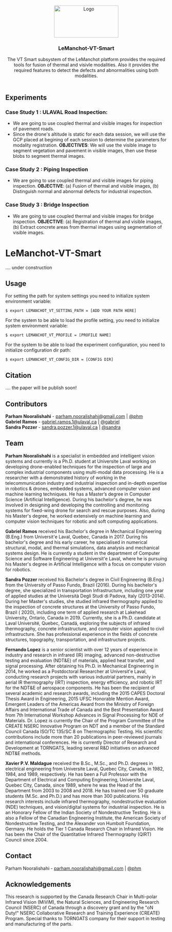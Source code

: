
<!-- PROJECT LOGO -->
<br />
<p align="center">
  <a href="https://www.ulaval.ca/en/" target="_blank">
    <img src="https://ssc.ca/sites/default/files/logo-ulaval-reseaux-sociaux.jpg" alt="Logo" width="200" height="100">
  </a>

  <h3 align="center">LeManchot-VT-Smart</h3>

  <p align="center">
	The VT Smart subsystem of the LeManchot platform provides the required tools for fusion of thermal and visivle modalities. Also it provides the required features to detect the defects and abnormalities using both modalities.
    <br/>
    <br/>
  </p>
</p>

## Experiments

### Case Study 1 : ULAVAL Road Inspection:
- We are going to use coupled thermal and visible images for inspection of pavement roads.
- Since the drone's altitude is static for each data session, we will use the GCP placed at begining of each session to determine the parameters for modality registration.
**OBJECTIVES**: We will use the visible image to segment vegetation and pavement in visible images, then use these blobs to segment thermal images.

### Case Study 2 : Piping Inspection
- We are going to use coupled thermal and visible images for piping inspection.
**OBJECTIVE**: (a) Fusion of thermal and visible images, (b) Distinguish normal and abnormal defects for industrial inspection.

### Case Study 3 : Bridge Inspection
- We are going to use coupled thermal and visible images for bridge inspection.
**OBJECTIVE**: (a) Registration of thermal and visible images, (b) Extract concrete areas from thermal images using segmentation of visible images.


# LeManchot-VT-Smart

<!-- ![Diagram Image Link](./design/method.puml) -->

.... under construction

## Usage

For setting the path for system settings you need to initialize system environment variable: 

``` $ export LEMANCHOT_VT_SETTING_PATH = [ADD YOUR PATH HERE] ```

For the system to be able to load the profile setting, you need to initialize system environment variable:

``` $ export LEMANCHOT_VT_PROFILE = [PROFILE NAME] ```

For the system to be able to load the experiment configuration, you need to initialize configuration dir path:

``` $ export LEMANCHOT_VT_CONFIG_DIR = [CONFIG DIR] ```

## Citation

.... the paper will be publish soon!

## Contributors
**Parham Nooralishahi** - parham.nooralishahi@gmail.com | [@phm](https://www.linkedin.com/in/parham-nooralishahi/) <br/>
**Gabriel Ramos** - gabriel.ramos.1@ulaval.ca | [@gabriel](https://www.linkedin.com/in/gramos-ing/) <br/>
**Sandra Pozzer** - sandra.pozzer.1@ulaval.ca | [@sandra](https://www.linkedin.com/in/sandra-pozzer/) <br/>

## Team
**Parham Nooralishahi** is a specialist in embedded and intelligent vision systems and currently is a Ph.D. student at Universite Laval working on developing drone-enabled techniques for the inspection of large and complex industrial components using multi-modal data processing. He is a researcher with a demonstrated history of working in the telecommunication industry and industrial inspection and in-depth expertise in robotics & drones, embedded systems, advanced computer vision and machine learning techniques. He has a Master’s degree in Computer Science (Artificial Intelligence). During his bachelor's degree, he was involved in designing and developing the controlling and monitoring systems for fixed-wing drone for search and rescue purposes. Also, during his Master's degree, he worked extensively on machine learning and computer vision techniques for robotic and soft computing applications.

**Gabriel Ramos** received his Bachelor's degree in Mechanical Engineering (B.Eng.) from Universit\'e Laval, Quebec, Canada in 2017. 
During his bachelor's degree and his early career, he specialised in numerical structural, modal, and thermal simulations, data analysis and mechanical systems design. He is currently a student in the department of Computer Science and Software Engineering at Universit\'e Laval, where he is pursuing his Master's degree in Artificial Intelligence with a focus on computer vision for robotics.

**Sandra Pozzer** received his Bachelor's degree in Civil Engineering (B.Eng.) from the University of Passo Fundo, Brazil (2016). During his bachelor's degree, she specialized in transportation Infrastructure, including one year of applied studies at the Università Degli Studi di Padova, Italy (2013-2014). During her Master's studies, she studied infrared thermography applied to the inspection of concrete structures at the University of Passo Fundo, Brazil ( 2020), including one term of applied research at Lakehead University, Ontario, Canada in 2019. Currently, she is a Ph.D. candidate at Laval Université, Quebec, Canadá, exploring the subjects of infrared thermography, concrete infrastructure, and computer vision applied to civil infrastructure. She has professional experience in the fields of concrete structures, topography, transportation, and infrastructure projects.

**Fernando Lopez** is a senior scientist with over 12 years of experience in industry and research in infrared (IR) imaging, advanced non-destructive testing and evaluation (NDT&E) of materials, applied heat transfer, and signal processing. After obtaining his Ph.D. in Mechanical Engineering in 2014, he worked as a Postdoctoral Researcher at Universit'e Laval, conducting research projects with various industrial partners, mainly in aerial IR thermography (IRT) inspection, energy efficiency, and robotic IRT for the NDT&E of aerospace components. He has been the recipient of several academic and research awards, including the 2015 CAPES Doctoral Thesis Award in Engineering, 2015 UFSC Honorable Mention Award, Emergent Leaders of the Americas Award from the Ministry of Foreign Affairs and International Trade of Canada and the Best Presentation Award from 7th International Workshop Advances in Signal Processing for NDE of Materials. Dr. Lopez is currently the Chair of the Program Committee of the CREATE NSERC Innovative Program on NDT and a member of the Standard Council Canada ISO/TC 135/SC 8 on Thermographic Testing. His scientific contributions include more than 20 publications in peer-reviewed journals and international conferences. He is currently Director of Research and Development at TORNGATS, leading several R&D initiatives on advanced NDT&E methods.

**Xavier P.V. Maldague** received the B.Sc., M.Sc., and Ph.D. degrees in electrical engineering from Universite Laval, Quebec City, Canada, in 1982, 1984, and 1989, respectively. He has been a Full Professor with the Department of Electrical and Computing Engineering, Universite Laval, Quebec City, Canada, since 1989, where he was the Head of the Department from 2003 to 2008 and 2018. He has trained over 50 graduate students (M.Sc. and Ph.D.) and has more than 300 publications. His research interests include infrared thermography, nondestructive evaluation (NDE) techniques, and vision/digital systems for industrial inspection. He is an Honorary Fellow of the Indian Society of Nondestructive Testing. He is also a Fellow of the Canadian Engineering Institute, the American Society of Nondestructive Testing, and the Alexander von Humbolt Foundation, Germany. He holds the Tier 1 Canada Research Chair in Infrared Vision. He has been the Chair of the Quantitative Infrared Thermography (QIRT) Council since 2004.

## Contact
Parham Nooralishahi - parham.nooralishahi@gmail.com | [@phm](https://www.linkedin.com/in/parham-nooralishahi/) <br/>

## Acknowledgements
This research is supported by the Canada Research Chair in Multi-polar Infrared Vision (MiViM), the Natural Sciences, and Engineering Research Council (NSERC) of Canada through a discovery grant and by the "oN Duty!" NSERC Collaborative Research and Training Experience (CREATE) Program. Special thanks to TORNGATS company for their support in testing and manufacturing of the parts.
